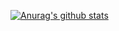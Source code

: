 [![Anurag's github stats](https://github-readme-stats.vercel.app/api?username=PavelRybalko&show_icons=true&theme=merko)](https://github.com/anuraghazra/github-readme-stats)
<br>
<!---![](https://komarev.com/ghpvc/?username=PavelRybalko&color=blueviolet)--->
<!--- and --->
